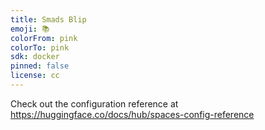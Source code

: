 ```yaml
---
title: Smads Blip
emoji: 📚
colorFrom: pink
colorTo: pink
sdk: docker
pinned: false
license: cc
---
```


Check out the configuration reference at https://huggingface.co/docs/hub/spaces-config-reference
